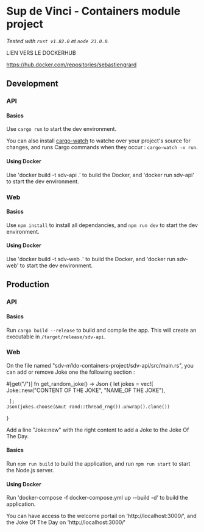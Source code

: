 # Sup de Vinci - Containers module project

*Tested with `rust v1.82.0` et `node 23.0.0`.*

LIEN VERS LE DOCKERHUB

https://hub.docker.com/repositories/sebastiengrard


## Development

### API

#### Basics

Use `cargo run` to start the dev environment.

You can also install [cargo-watch](https://crates.io/crates/cargo-watch) to watche over your project's source for changes, and runs Cargo commands when they occur : `cargo-watch -x run`.

#### Using Docker

 Use 'docker build -t sdv-api .' to build the Docker, and 'docker run sdv-api' to start the dev environment.           

### Web

#### Basics

Use `npm install` to install all dependancies, and `npm run dev` to start the dev environment.

#### Using Docker

 Use 'docker build -t sdv-web .' to build the Docker, and 'docker run sdv-web' to start the dev environment.

## Production

### API

#### Basics

Run `cargo build --release` to build and compile the app. This will create an executable in `/target/release/sdv-api`.

### Web

On the file named "sdv-m1do-containers-project/sdv-api/src/main.rs", you can add or remove Joke one the following section :

#[get("/")]
fn get_random_joke() -> Json<Joke> {
    let jokes = vec![
        Joke::new("CONTENT OF THE JOKE", "NAME_OF THE JOKE"),

     ];
    Json(jokes.choose(&mut rand::thread_rng()).unwrap().clone())
}

Add a line "Joke:new" with the right content to add a Joke to the Joke Of The Day.

#### Basics

Run `npm run build` to build the application, and run `npm run start` to start the Node.js server. 

#### Using Docker

Run 'docker-compose -f docker-compose.yml up --build -d' to build the application.




You can have access to the welcome portail on 'http://localhost:3000/', and the Joke Of The Day on 'http://localhost:3000/'
